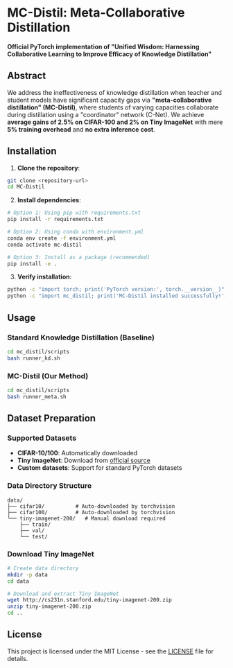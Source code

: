 # MC-Distil: Meta-Collaborative Distillation

**Official PyTorch implementation of "Unified Wisdom: Harnessing Collaborative Learning to Improve Efficacy of Knowledge Distillation"**

## Abstract

We address the ineffectiveness of knowledge distillation when teacher and student models have significant capacity gaps via **"meta-collaborative distillation" (MC-Distil)**, where students of varying capacities collaborate during distillation using a "coordinator" network (C-Net). We achieve **average gains of 2.5% on CIFAR-100 and 2% on Tiny ImageNet** with mere **5% training overhead** and **no extra inference cost**.

## Installation

1. **Clone the repository**:
```bash
git clone <repository-url>
cd MC-Distil
```

2. **Install dependencies**:
```bash
# Option 1: Using pip with requirements.txt
pip install -r requirements.txt

# Option 2: Using conda with environment.yml
conda env create -f environment.yml
conda activate mc-distil

# Option 3: Install as a package (recommended)
pip install -e .
```

3. **Verify installation**:
```bash
python -c "import torch; print('PyTorch version:', torch.__version__)"
python -c "import mc_distil; print('MC-Distil installed successfully!')"
```

## Usage

### Standard Knowledge Distillation (Baseline)
```bash
cd mc_distil/scripts
bash runner_kd.sh
```

### MC-Distil (Our Method)
```bash
cd mc_distil/scripts
bash runner_meta.sh
```

## Dataset Preparation

### Supported Datasets
- **CIFAR-10/100**: Automatically downloaded
- **Tiny ImageNet**: Download from [official source](http://cs231n.stanford.edu/tiny-imagenet-200.zip)
- **Custom datasets**: Support for standard PyTorch datasets

### Data Directory Structure
```
data/
├── cifar10/          # Auto-downloaded by torchvision
├── cifar100/         # Auto-downloaded by torchvision  
└── tiny-imagenet-200/   # Manual download required
    ├── train/
    ├── val/
    └── test/
```

### Download Tiny ImageNet
```bash
# Create data directory
mkdir -p data
cd data

# Download and extract Tiny ImageNet
wget http://cs231n.stanford.edu/tiny-imagenet-200.zip
unzip tiny-imagenet-200.zip
cd ..
```

## License

This project is licensed under the MIT License - see the [LICENSE](LICENSE) file for details.